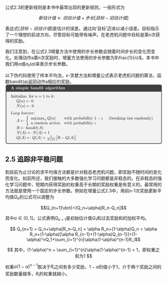 公式2.3的更新规则是本书中最常出现的更新规则，一般形式为

$$新估计值 \leftarrow 旧估计值+ 步长[目标-旧估计值]$$

表达式$`[目标-旧估计值]`$是估计的误差。通过向‘目标’迈进以减小误差。目标指示了一个理想的前进方向，尽管目标可能带有噪声。在老虎机问题中目标是第n次获得的奖励。

我们注意到，在公式2.3增量方法中使用的步长参数会随着时间步长的变化而变化。处理动作a第n次奖励时，增量方法使用的步长参数为$`\frac{1}{n}`$。本书中我们用$`\alpha`$或$`\alpha_t(a)`$来表示步长参数。

以下伪代码使用了样本平均法，$`\epsilon`$-贪婪方法和增量公式表示老虎机问题的算法，函数bandit(a)返回动作a相应的奖励。
![image](https://github.com/zhangyi11/Reinforcement-Learning-An-Introduction-/blob/main/images/A%20simple%20bandit%20algorithm.jpg)

## 2.5 追踪非平稳问题
到目前为止讨论的求平均值方法都是针对稳态老虎机问题，即奖励不随时间的变化而变化。如前所述，我们接触的大多数强化学习问题都是非稳态的。在非稳态的强化学习问题中，短期内获得奖励的权重高于长期的奖励权重是有意义的。最常用的方法就是使用一个固定的步长参数。例如在增量公式2.3中，用前n-1次奖励更新平均值$`Q_n`$的公式可以调整为

$$Q_{n+1}\dot{=}Q_n+\alpha[R_n-Q_n]$$

其中$`\alpha\in(0,1]`$。公式表明$`Q_{n+1}`$是初始估计值$`Q_1`$和过去奖励和的加权平均。

$$ Q_{n+1} = Q_n+\alpha[R_n-Q_n] = \alpha R_n+(1-\alpha)Q_n = \alpha R_n+(1-\alpha)[\alpha R_{n-1}+(1-\alpha)Q_{n-1}]=(1-\alpha)^nQ_1+\sum_{i=1}^{n}\alpha(1-\alpha)^{n-1}R_i$$

$$ 其中，(1-\alpha)^n + \sum_{i=1}^{n}\alpha(1-\alpha)^{n-1} = 1，即权重之和为1 $$

权重$`\alpha(1-\alpha)^{n-1}`$取决于$`R_i`$之间有多少奖励，$`1-\alpha`$的值小于1，介于两个奖励之间的奖励数量越多，$`R_i`$的权重就越小。
